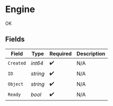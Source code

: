 # Engine

OK


## Fields

| Field              | Type               | Required           | Description        |
| ------------------ | ------------------ | ------------------ | ------------------ |
| `Created`          | *int64*            | :heavy_check_mark: | N/A                |
| `ID`               | *string*           | :heavy_check_mark: | N/A                |
| `Object`           | *string*           | :heavy_check_mark: | N/A                |
| `Ready`            | *bool*             | :heavy_check_mark: | N/A                |
